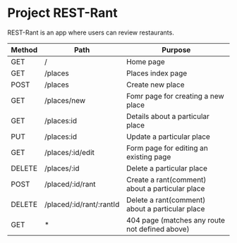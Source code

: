 # Project REST-Rant

REST-Rant is an app where users can review restaurants.

|Method|Path|Purpose|
|---|---|---|
|GET|/|Home page|
|GET|/places|Places index page|
|POST|/places|Create new place|
|GET|/places/new|Fomr page for creating a new place|
|GET|/places:id|Details about a particular place|
|PUT|/places:id|Update a particular place|
|GET|/places/:id/edit|Form page for editing an existing page|
|DELETE|/places/:id|Delete a particular place|
|POST|/placed/:id/rant|Create a rant(comment) about a particular place|
|DELETE|/placed/:id/rant/:rantId|Delete a rant(comment) about a particular place|
|GET|*|404 page (matches any route not defined above)|